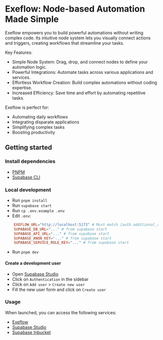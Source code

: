 # Exeflow: Node-based Automation Made Simple

Exeflow empowers you to build powerful automations without writing complex code. Its intuitive node system lets you visually connect actions and triggers, creating workflows that streamline your tasks.

Key Features:
- Simple Node System: Drag, drop, and connect nodes to define your automation logic.
- Powerful Integrations: Automate tasks across various applications and services.
- Effortless Workflow Creation: Build complex automations without coding expertise.
- Increased Efficiency: Save time and effort by automating repetitive tasks.

Exeflow is perfect for:
- Automating daily workflows
- Integrating disparate applications
- Simplifying complex tasks
- Boosting productivity

## Getting started

### Install dependencies

- [PNPM](https://pnpm.io/installation)
- [Supabase CLI](https://github.com/supabase/cli#getting-started)

### Local development

- Run `pnpm install`
- Run `supabase start`
- Run `cp .env.example .env`
- Edit `.env`:
```toml
    EXEFLOW_URL="http://localhost:5173" # Must match [auth.additional_redirect_urls] in supabase/config.toml
    SUPABASE_DB_URL="..." # from supabase start
    SUPABASE_API_URL="..." # from supabase start
    SUPABASE_ANON_KEY="..." # from supabase start
    SUPABASE_SERVICE_ROLE_KEY="..." # from supabase start
```
- Run `pnpm dev`

#### Create a development user

- Open [Supabase Studio](http://127.0.0.1:54323)
- Click on `Authentication` in the sidebar
- Click on `Add user` > `Create new user`
- Fill the new user form and click on `Create user`

### Usage

When launched, you can access the following services:

- [Exeflow](http://localhost:5173)
- [Supabase Studio](http://127.0.0.1:54323)
- [Supabase Inbucket](http://127.0.0.1:54324)
